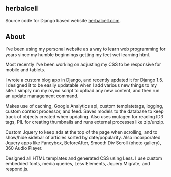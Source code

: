 herbalcell
---------

Source code for Django based website [herbalcell.com](http://herbalcell.com).


About
-----

I've been using my personal website as a way to learn web programming for years since my humble beginnings getting my feet wet learning html.

Most recently I've been working on adjusting my CSS to be responsive for mobile and tablets.

I wrote a custom blog app in Django, and recently updated it for Django 1.5. I designed it to be easily updatable when I add various new things to my site. I simply run my rsync script to upload any new content, and then run an update management command.

Makes use of caching, Google Analytics api, custom templatetags, logging, custom context processor, and feed. Saves models to the database to keep track of objects created when updating. Also uses mutagen for reading ID3 tags, PIL for creating thumbnails and runs external processes like zip/unzip.

Custom Jquery to keep ads at the top of the page when scrolling, and to show/hide sidebar of articles sorted by date/popularity. Also incorporated Jquery apps like Fancybox, BeforeAfter, Smooth Div Scroll (photo gallery), 360 Audio Player.

Designed all HTML templates and generated CSS using Less. I use custom embedded fonts, media queries, Less Elements, Jquery Migrate, and respond.js.